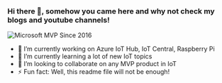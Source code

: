 ### Hi there 👋, somehow you came here and why not check my blogs and youtube channels!

![Microsoft MVP Since 2016](https://github.com/SibeeshVenu/sibeeshvenu/blob/master/images/MVP_Logo_Horizontal.png)


- 🔭 I’m currently working on Azure IoT Hub, IoT Central, Raspberry Pi 
- 🌱 I’m currently learning a lot of new IoT topics
- 👯 I’m looking to collaborate on any MVP product in IoT
- ⚡ Fun fact: Well, this readme file will not be enough!

